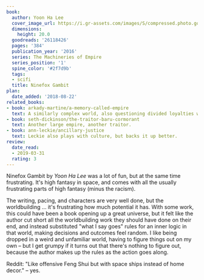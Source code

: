 ```yaml
---
book:
  author: Yoon Ha Lee
  cover_image_url: https://i.gr-assets.com/images/S/compressed.photo.goodreads.com/books/1446557461l/26118426._SY475_.jpg
  dimensions:
    height: 20.0
  goodreads: '26118426'
  pages: '384'
  publication_year: '2016'
  series: The Machineries of Empire
  series_position: '1'
  spine_color: '#2f7d9b'
  tags:
  - scifi
  title: Ninefox Gambit
plan:
  date_added: '2018-08-22'
related_books:
- book: arkady-martine/a-memory-called-empire
  text: A similarly complex world, also questioning divided loyalties with a voice in their head.
- book: seth-dickinson/the-traitor-baru-cormorant
  text: Another large empire, another traitor.
- book: ann-leckie/ancillary-justice
  text: Leckie also plays with culture, but backs it up better.
review:
  date_read:
  - 2019-03-31
  rating: 3
---
```


Ninefox Gambit by *Yoon Ha Lee* was a lot of fun, but at the same time frustrating.  It's high fantasy in space, and
comes with all the usually frustrating parts of high fantasy (minus the racism).

The writing, pacing, and characters are very well done, but the worldbuilding … it's frustrating how much potential it
has. With some work, this could have been a book opening up a great universe, but it felt like the author cut short all
the worldbuilding work they should have done on their end, and instead substituted "what I say goes" rules for an inner
logic in that world, making decisions and outcomes feel random. I like being dropped in a weird and unfamiliar world,
having to figure things out on my own – but I get grumpy if it turns out that there's nothing to figure out, because the
author makes up the rules as the action goes along.

Reddit: "Like offensive Feng Shui but with space ships instead of home decor." – yes.
